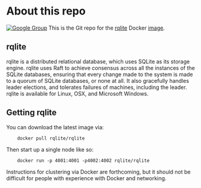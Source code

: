 # About this repo 
[![Google Group](https://img.shields.io/badge/Google%20Group--blue.svg)](https://groups.google.com/group/rqlite)
This is the Git repo for the [rqlite](https://github.com/rqlite/rqlite) Docker [image](https://hub.docker.com/r/rqlite/rqlite/).


## rqlite
rqlite is a distributed relational database, which uses SQLite as its storage engine. rqlite uses Raft to achieve consensus across all the instances of the SQLite databases, ensuring that every change made to the system is made to a quorum of SQLite databases, or none at all. It also gracefully handles leader elections, and tolerates failures of machines, including the leader. rqlite is available for Linux, OSX, and Microsoft Windows.

## Getting rqlite
You can download the latest image via:
```
    docker pull rqlite/rqlite
```
Then start up a single node like so:
```
    docker run -p 4001:4001 -p4002:4002 rqlite/rqlite
```

Instructions for clustering via Docker are forthcoming, but it should not be difficult for people with experience with Docker and networking.
